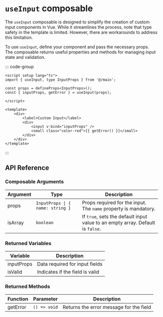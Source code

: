 # `useInput` composable
The `useInput` composable is designed to simplify the creation of custom input components in Vue. While it streamlines the process, note that type safety in the template is limited. However, there are workarounds to address this limitation.

To use `useInput`, define your component and pass the necessary props. The composable returns useful properties and methods for managing input state and validation.

::: code-group
```vue
<script setup lang="ts">
import { useInput, type InputProps } from '@/main';

const props = defineProps<InputProps>();
const { inputProps, getError } = useInput(props);

</script>

<template>
	<div>
		<label>Custom Input</label>
		<div>
			<input v-bind="inputProps" />
			<small class="color-red">{{ getError() }}</small>
		</div>
	</div>
</template>
```
:::

## API Reference

### Composable Arguments

| Argument   | Type                                 | Description                                                      |
|------------|--------------------------------------|------------------------------------------------------------------|
| props      | `InputProps \| { name: string }`     | Props required for the input. The `name` property is mandatory.  |
| isArray    | `boolean`                            | If `true`, sets the default input value to an empty array. Default is `false`. |

### Returned Variables

| Variable     | Description                        |
|--------------|------------------------------------|
| inputProps   | Data required for input fields     |
| isValid      | Indicates if the field is valid    |

### Returned Methods

| Function   | Parameter      | Description                        |
|------------|---------------|------------------------------------|
| getError   | `() => void`   | Returns the error message for the field |

